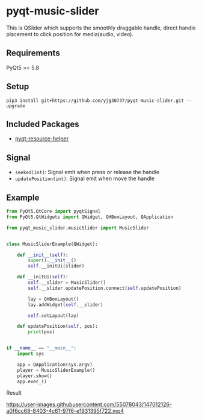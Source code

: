 # pyqt-music-slider
This is QSlider which supports the smoothly draggable handle, direct handle placement to click position for media(audio, video).

## Requirements
PyQt5 >= 5.8

## Setup
```pip3 install git+https://github.com/yjg30737/pyqt-music-slider.git --upgrade```

## Included Packages
* <a href="https://github.com/yjg30737/pyqt-resource-helper.git">pyqt-resource-helper</a>

## Signal
* ```seeked(int)```: Signal emit when press or release the handle
* ```updatePosition(int)```: Signal emit when move the handle

## Example
```python
from PyQt5.QtCore import pyqtSignal
from PyQt5.QtWidgets import QWidget, QHBoxLayout, QApplication

from pyqt_music_slider.musicSlider import MusicSlider


class MusicSliderExample(QWidget):

    def __init__(self):
        super().__init__()
        self.__initUi(slider)

    def __initUi(self):
        self.__slider = MusicSlider()
        self.__slider.updatePosition.connect(self.updatePosition)

        lay = QHBoxLayout()
        lay.addWidget(self.__slider)

        self.setLayout(lay)

    def updatePosition(self, pos):
        print(pos)


if __name__ == "__main__":
    import sys

    app = QApplication(sys.argv)
    player = MusicSliderExample()
    player.show()
    app.exec_()
```

Result

https://user-images.githubusercontent.com/55078043/147012126-a0f6cc68-8403-4c61-97f6-e1931395f722.mp4




